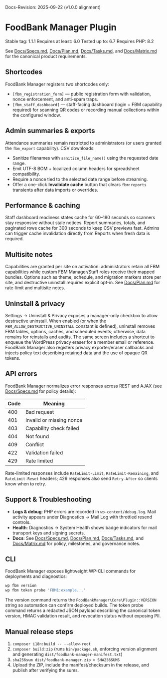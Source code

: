 Docs-Revision: 2025-09-22 (v1.0.0 alignment)
# FoodBank Manager Plugin

Stable tag: 1.1.1
Requires at least: 6.0
Tested up to: 6.7
Requires PHP: 8.2

See [Docs/Specs.md](Docs/Specs.md), [Docs/Plan.md](Docs/Plan.md), [Docs/Tasks.md](Docs/Tasks.md), and [Docs/Matrix.md](Docs/Matrix.md) for the canonical product requirements.

## Shortcodes

FoodBank Manager registers two shortcodes only:

* `[fbm_registration_form]` — public registration form with validation, nonce enforcement, and anti-spam traps.
* `[fbm_staff_dashboard]` — staff-facing dashboard (login + FBM capability required) for scanning QR codes or recording manual collections within the configured window.

## Admin summaries & exports

Attendance summaries remain restricted to administrators (or users granted the `fbm_export` capability). CSV downloads:

* Sanitize filenames with `sanitize_file_name()` using the requested date range.
* Emit UTF-8 BOM + localized column headers for spreadsheet compatibility.
* Require a nonce tied to the selected date range before streaming.
* Offer a one-click **Invalidate cache** button that clears `fbm:reports` transients after data imports or overrides.

## Performance & caching

Staff dashboard readiness states cache for 60–180 seconds so scanners stay responsive without stale notices. Report summaries, totals, and paginated rows cache for 300 seconds to keep CSV previews fast. Admins can trigger cache invalidation directly from Reports when fresh data is required.

## Multisite notes

Capabilities are granted per site on activation: administrators retain all FBM capabilities while custom FBM Manager/Staff roles receive their mapped bundles. Options such as theme, schedule, and migration markers store per site, and destructive uninstall requires explicit opt-in. See [Docs/Plan.md](Docs/Plan.md) for rate-limit and multisite notes.

## Uninstall & privacy

Settings → Uninstall & Privacy exposes a manager-only checkbox to allow destructive uninstall. When enabled (or when the `FBM_ALLOW_DESTRUCTIVE_UNINSTALL` constant is defined), uninstall removes FBM tables, options, caches, and scheduled events; otherwise, data remains for reinstalls and audits. The same screen includes a shortcut to enqueue the WordPress privacy eraser for a member email or reference. FoodBank Manager also registers privacy exporter/eraser callbacks and injects policy text describing retained data and the use of opaque QR tokens.

## API errors

FoodBank Manager normalizes error responses across REST and AJAX (see [Docs/Specs.md](Docs/Specs.md) for policy details):

| Code | Meaning |
| ---- | ------- |
| 400 | Bad request |
| 401 | Invalid or missing nonce |
| 403 | Capability check failed |
| 404 | Not found |
| 409 | Conflict |
| 422 | Validation failed |
| 429 | Rate limited |

Rate-limited responses include `RateLimit-Limit`, `RateLimit-Remaining`, and `RateLimit-Reset` headers; 429 responses also send `Retry-After` so clients know when to retry.

## Support & Troubleshooting

- **Logs & debug**: PHP errors are recorded in `wp-content/debug.log`. Mail activity appears under Diagnostics → Mail Log with throttled resend controls.
- **Health**: Diagnostics → System Health shows badge indicators for mail transport keys and signing secrets.
- **Docs**: See [Docs/Specs.md](Docs/Specs.md), [Docs/Plan.md](Docs/Plan.md), [Docs/Tasks.md](Docs/Tasks.md), and [Docs/Matrix.md](Docs/Matrix.md) for policy, milestones, and governance notes.

## CLI

FoodBank Manager exposes lightweight WP-CLI commands for deployments and diagnostics:

```bash
wp fbm version
wp fbm token probe 'FBM1:example...'
```

The version command returns the `FoodBankManager\Core\Plugin::VERSION` string so automation can confirm deployed builds. The token probe command returns a redacted JSON payload describing the canonical token version, HMAC validation result, and revocation status without exposing PII.

## Manual release steps

1. `composer i18n:build -- --allow-root`
2. `composer build:zip` (runs `bin/package.sh`, enforcing version alignment and generating `dist/foodbank-manager-manifest.txt`)
3. `sha256sum dist/foodbank-manager.zip > SHA256SUMS`
4. Upload the ZIP, include the manifest/checksum in the release, and publish after verifying the sums.
